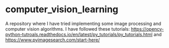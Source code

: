 # computer_vision_learning
A repository where I have tried implementing some image processing and computer vision algorithms. I have followed these tutorials: https://opencv-python-tutroals.readthedocs.io/en/latest/py_tutorials/py_tutorials.html and https://www.pyimagesearch.com/start-here/
